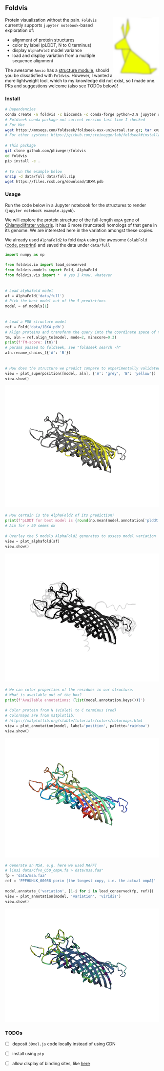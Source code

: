 ## Foldvis


<img src="img/rabbit.png" alt="A rabbit" width="150" align="right">

Protein visualization without the pain. `Foldvis` currently supports `jupyter notebook`-based exploration of:

- alignment of protein structures
- color by label (pLDDT, N to C terminus)
- display `AlphaFold2` model variance
- load and display variation from a multiple sequence alignment

The awesome `Anvio` has a [structure module](https://merenlab.org/2018/09/04/getting-started-with-anvio-structure/), should you be dissatisfied with `Foldvis`. However, I wanted a more lightweight tool, which to my knowledge did not exist, so I made one. PRs and suggestions welcome (also see TODOs below)!


### Install

```bash
# Dependencies
conda create -n foldvis -c bioconda -c conda-forge python=3.9 jupyter screed numpy biopython matplotlib py3dmol && conda activate foldvis
# Foldseek conda package not current version last time I checked
# For Mac
wget https://mmseqs.com/foldseek/foldseek-osx-universal.tar.gz; tar xvzf foldseek-osx-universal.tar.gz; export PATH=$(pwd)/foldseek/bin/:$PATH
# For other systems: https://github.com/steineggerlab/foldseek#installation

# This package
git clone github.com/phiweger/foldvis
cd foldvis
pip install -e .

# To run the example below
unzip -d data/full data/full.zip
wget https://files.rcsb.org/download/1BXW.pdb
```


### Usage

Run the code below in a Jupyter notebook for the structures to render (`jupyter notebook example.ipynb`).

We will explore the protein structure of the full-length `ompA` gene of [Chlamydiifrater volucris](https://www.ncbi.nlm.nih.gov/genome/?term=Chlamydiifrater+volucris). It has 6 more (truncated) homologs of that gene in its genome. We are interested here in the variation amongst these copies.

We already used `AlphaFold2` to fold `OmpA` using the awesome `ColabFold` ([code](https://github.com/sokrypton/ColabFold), [preprint](https://www.biorxiv.org/content/10.1101/2021.08.15.456425v3)) and saved the data under `data/full`


```python
import numpy as np

from foldvis.io import load_conserved
from foldvis.models import Fold, AlphaFold
from foldvis.vis import *  # yes I know, whatever


# Load alphafold model
af = AlphaFold('data/full')
# Pick the best model out of the 5 predictions
model = af.models[1]


# Load a PDB structure model
ref = Fold('data/1BXW.pdb')
# Align proteins and transform the query into the coordinate space of the target
tm, aln = ref.align_to(model, mode=2, minscore=0.3)
print(f'TM-score: {tm}')
# params passed to foldseek, see "foldseek search -h"
aln.rename_chains_({'A': 'B'})


# How does the structure we predict compare to experimentally validated ones?
view = plot_superposition([model, aln], {'A': 'grey', 'B': 'yellow'})
view.show()
```


![](img/overlay.png)


```python
# How certain is the AlphaFold2 of its prediction?
print(f"pLDDT for best model is {round(np.mean(model.annotation['plddt']), 2)}")
# Aim for > 50 seems ok

# Overlay the 5 models AlphaFold2 generates to assess model variation
view = plot_alphafold(af)
view.show()
```


![](img/alphafold.png)


```python
# We can color properties of the residues in our structure.
# What is available out of the box?
print(f'Available annotations: {list(model.annotation.keys())}')

# Color protein from N (violet) to C terminus (red)
# Colormaps are from matplotlib: 
# https://matplotlib.org/stable/tutorials/colors/colormaps.html
view = plot_annotation(model, label='position', palette='rainbow')
view.show()
```


![](img/NtoC.png)


```python
# Generate an MSA, e.g. here we used MAFFT
# linsi data/Cfvo_O50_ompA.fa > data/msa.faa"
fp = 'data/msa.faa'
ref = 'PPFHKHLK_00058 porin [the longest copy, i.e. the actual ompA]'

model.annotate_('variation', [1-i for i in load_conserved(fp, ref)])
view = plot_annotation(model, 'variation', 'viridis')
view.show()
```


![](img/variation.png)


### TODOs

- [ ] deposit `3Dmol.js` code locally instead of using CDN
- [ ] install using `pip`
- [ ] allow display of binding sites, like [here](https://merenlab.org/2020/07/22/interacdome/)


